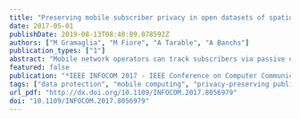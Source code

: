 ```yaml
---
title: "Preserving mobile subscriber privacy in open datasets of spatiotemporal trajectories"
date: 2017-05-01
publishDate: 2019-08-13T08:40:09.078592Z
authors: ["M Gramaglia", "M Fiore", "A Tarable", "A Banchs"]
publication_types: ["1"]
abstract: "Mobile network operators can track subscribers via passive or active monitoring of device locations. The recorded trajectories offer an unprecedented outlook on the activities of large user populations, which enables developing new networking solutions and services, and scaling up studies across research disciplines. Yet, the disclosure of individual trajectories raises significant privacy concerns: thus, these data are often protected by restrictive non-disclosure agreements that limit their availability and impede potential usages. In this paper, we contribute to the development of technical solutions to the problem of privacy-preserving publishing of spatiotemporal trajectories of mobile subscribers. We propose an algorithm that generalizes the data so that they satisfy-anonymity, an original privacy criterion that thwarts attacks on trajectories. Evaluations with real-world datasets demonstrate that our algorithm attains its objective while retaining a substantial level of accuracy in the data. Our work is a step forward in the direction of open, privacy-preserving datasets of spatiotemporal trajectories."
featured: false
publication: "*IEEE INFOCOM 2017 - IEEE Conference on Computer Communications*"
tags: ["data protection", "mobile computing", "privacy-preserving publishing", "spatiotemporal trajectories", "real-world datasets", "open privacy-preserving datasets", "mobile network operators", "passive monitoring", "active monitoring", "device locations", "mobile subscriber privacy preservation", "data protection", "restrictive nondisclosure agreements", "trajectory", "spatiotemporal phenomena", "privacy", "mobile communication", "data privacy", "databases", "couplings", ""]
url_pdf: "http://dx.doi.org/10.1109/INFOCOM.2017.8056979"
doi: "10.1109/INFOCOM.2017.8056979"
---
```


